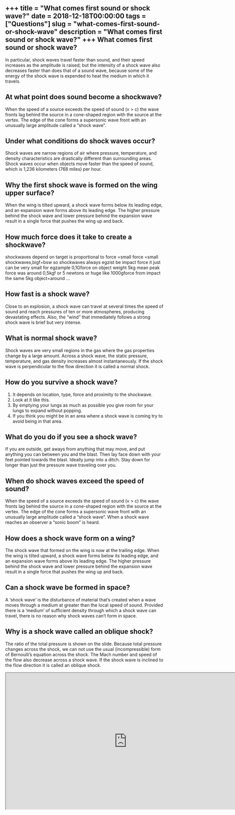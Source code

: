 +++
title = "What comes first sound or shock wave?"
date = 2018-12-18T00:00:00
tags = ["Questions"]
slug = "what-comes-first-sound-or-shock-wave"
description = "What comes first sound or shock wave?"
+++
What comes first sound or shock wave?
-------------------------------------

In particular, shock waves travel faster than sound, and their speed increases as the amplitude is raised; but the intensity of a shock wave also decreases faster than does that of a sound wave, because some of the energy of the shock wave is expended to heat the medium in which it travels.

At what point does sound become a shockwave?
--------------------------------------------

When the speed of a source exceeds the speed of sound (v &gt; c) the wave fronts lag behind the source in a cone-shaped region with the source at the vertex. The edge of the cone forms a supersonic wave front with an unusually large amplitude called a “shock wave”.

Under what conditions do shock waves occur?
-------------------------------------------

Shock waves are narrow regions of air where pressure, temperature, and density characteristics are drastically different than surrounding areas. Shock waves occur when objects move faster than the speed of sound, which is 1,236 kilometers (768 miles) per hour.

Why the first shock wave is formed on the wing upper surface?
-------------------------------------------------------------

When the wing is tilted upward, a shock wave forms below its leading edge, and an expansion wave forms above its leading edge. The higher pressure behind the shock wave and lower pressure behind the expansion wave result in a single force that pushes the wing up and back.

How much force does it take to create a shockwave?
--------------------------------------------------

shockwaves depend on target is proportional to force =small force =small shockwaves,bigf=bsw so shockwaves always egzist be impact force it just can be very small for egzample 0,1Gforce on object weight 5kg mean peak force was around 0,5kgf or 5 newtons or huge like 1000gforce from impact the same 5kg object=around …

How fast is a shock wave?
-------------------------

Close to an explosion, a shock wave can travel at several times the speed of sound and reach pressures of ten or more atmospheres, producing devastating effects. Also, the “wind” that immediately follows a strong shock wave is brief but very intense.

What is normal shock wave?
--------------------------

Shock waves are very small regions in the gas where the gas properties change by a large amount. Across a shock wave, the static pressure, temperature, and gas density increases almost instantaneously. If the shock wave is perpendicular to the flow direction it is called a normal shock.

How do you survive a shock wave?
--------------------------------

1. It depends on location, type, force and proximity to the shockwave.
2. Look at it like this.
3. By emptying your lungs as much as possible you give room for your lungs to expand without popping.
4. If you think you might be in an area where a shock wave is coming try to avoid being in that area.

What do you do if you see a shock wave?
---------------------------------------

If you are outside, get aways from anything that may move, and put anything you can between you and the blast. Then lay face down with your feet pointed towards the blast. Ideally jump into a ditch. Stay down for longer than just the pressure wave traveling over you.

When do shock waves exceed the speed of sound?
----------------------------------------------

When the speed of a source exceeds the speed of sound (v &gt; c) the wave fronts lag behind the source in a cone-shaped region with the source at the vertex. The edge of the cone forms a supersonic wave front with an unusually large amplitude called a “shock wave”. When a shock wave reaches an observer a “sonic boom” is heard.

How does a shock wave form on a wing?
-------------------------------------

The shock wave that formed on the wing is now at the trailing edge. When the wing is tilted upward, a shock wave forms below its leading edge, and an expansion wave forms above its leading edge. The higher pressure behind the shock wave and lower pressure behind the expansion wave result in a single force that pushes the wing up and back.

Can a shock wave be formed in space?
------------------------------------

A ‘shock wave’ is the disturbance of material that’s created when a wave moves through a medium at greater than the local speed of sound. Provided there is a ‘medium’ of sufficient density through which a shock wave can travel, there is no reason why shock waves can’t form in space.

Why is a shock wave called an oblique shock?
--------------------------------------------

The ratio of the total pressure is shown on the slide. Because total pressure changes across the shock, we can not use the usual (incompressible) form of Bernoulli’s equation across the shock. The Mach number and speed of the flow also decrease across a shock wave. If the shock wave is inclined to the flow direction it is called an oblique shock.

<iframe allow="accelerometer; autoplay; clipboard-write; encrypted-media; gyroscope; picture-in-picture" allowfullscreen="" class="__youtube_prefs__  epyt-is-override  no-lazyload" data-no-lazy="1" data-origheight="433" data-origwidth="770" data-skipgform_ajax_framebjll="" height="433" id="_ytid_47617" loading="lazy" src="https://www.youtube.com/embed/j493HvCkMbM?enablejsapi=1&autoplay=0&cc_load_policy=0&cc_lang_pref=&iv_load_policy=1&loop=0&modestbranding=0&rel=1&fs=1&playsinline=0&autohide=2&theme=dark&color=red&controls=1&" title="YouTube player" width="770"></iframe>